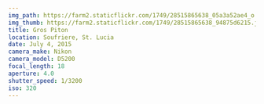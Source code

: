 ```yaml
---
img_path: https://farm2.staticflickr.com/1749/28515865638_05a3a52ae4_o.jpg
img_thumb: https://farm2.staticflickr.com/1749/28515865638_94875d6215.jpg
title: Gros Piton
location: Soufriere, St. Lucia
date: July 4, 2015
camera_make: Nikon
camera_model: D5200
focal_length: 18
aperture: 4.0
shutter_speed: 1/3200
iso: 320
---
```



